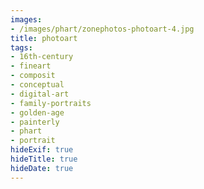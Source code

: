 ```yaml
---
images:
- /images/phart/zonephotos-photoart-4.jpg
title: photoart
tags:
- 16th-century
- fineart
- composit
- conceptual
- digital-art
- family-portraits
- golden-age
- painterly
- phart
- portrait
hideExif: true
hideTitle: true
hideDate: true
---
```

